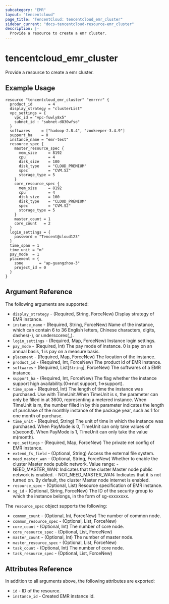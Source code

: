 ```yaml
---
subcategory: "EMR"
layout: "tencentcloud"
page_title: "TencentCloud: tencentcloud_emr_cluster"
sidebar_current: "docs-tencentcloud-resource-emr_cluster"
description: |-
  Provide a resource to create a emr cluster.
---
```


# tencentcloud_emr_cluster

Provide a resource to create a emr cluster.

## Example Usage

```hcl
resource "tencentcloud_emr_cluster" "emrrrr" {
  product_id       = 4
  display_strategy = "clusterList"
  vpc_settings = {
    vpc_id = "vpc-fuwly8x5"
    subnet_id : "subnet-d830wfso"
  }
  softwares     = ["hadoop-2.8.4", "zookeeper-3.4.9"]
  support_ha    = 0
  instance_name = "emr-test"
  resource_spec {
    master_resource_spec {
      mem_size     = 8192
      cpu          = 4
      disk_size    = 100
      disk_type    = "CLOUD_PREMIUM"
      spec         = "CVM.S2"
      storage_type = 5
    }
    core_resource_spec {
      mem_size     = 8192
      cpu          = 4
      disk_size    = 100
      disk_type    = "CLOUD_PREMIUM"
      spec         = "CVM.S2"
      storage_type = 5
    }
    master_count = 1
    core_count   = 2
  }
  login_settings = {
    password = "Tencent@cloud123"
  }
  time_span = 1
  time_unit = "m"
  pay_mode  = 1
  placement = {
    zone       = "ap-guangzhou-3"
    project_id = 0
  }
}
```

## Argument Reference

The following arguments are supported:

* `display_strategy` - (Required, String, ForceNew) Display strategy of EMR instance.
* `instance_name` - (Required, String, ForceNew) Name of the instance, which can contain 6 to 36 English letters, Chinese characters, digits, dashes(-), or underscores(_).
* `login_settings` - (Required, Map, ForceNew) Instance login settings.
* `pay_mode` - (Required, Int) The pay mode of instance. 0 is pay on an annual basis, 1 is pay on a measure basis.
* `placement` - (Required, Map, ForceNew) The location of the instance.
* `product_id` - (Required, Int, ForceNew) The product id of EMR instance.
* `softwares` - (Required, List[`String`], ForceNew) The softwares of a EMR instance.
* `support_ha` - (Required, Int, ForceNew) The flag whether the instance support high availability.(0=>not support, 1=>support).
* `time_span` - (Required, Int) The length of time the instance was purchased. Use with TimeUnit.When TimeUnit is s, the parameter can only be filled in at 3600, representing a metered instance.
When TimeUnit is m, the number filled in by this parameter indicates the length of purchase of the monthly instance of the package year, such as 1 for one month of purchase.
* `time_unit` - (Required, String) The unit of time in which the instance was purchased. When PayMode is 0, TimeUnit can only take values of s(second). When PayMode is 1, TimeUnit can only take the value m(month).
* `vpc_settings` - (Required, Map, ForceNew) The private net config of EMR instance.
* `extend_fs_field` - (Optional, String) Access the external file system.
* `need_master_wan` - (Optional, String, ForceNew) Whether to enable the cluster Master node public network. Value range:
				- NEED_MASTER_WAN: Indicates that the cluster Master node public network is enabled.
				- NOT_NEED_MASTER_WAN: Indicates that it is not turned on.
				By default, the cluster Master node internet is enabled.
* `resource_spec` - (Optional, List) Resource specification of EMR instance.
* `sg_id` - (Optional, String, ForceNew) The ID of the security group to which the instance belongs, in the form of sg-xxxxxxxx.

The `resource_spec` object supports the following:

* `common_count` - (Optional, Int, ForceNew) The number of common node.
* `common_resource_spec` - (Optional, List, ForceNew) 
* `core_count` - (Optional, Int) The number of core node.
* `core_resource_spec` - (Optional, List, ForceNew) 
* `master_count` - (Optional, Int) The number of master node.
* `master_resource_spec` - (Optional, List, ForceNew) 
* `task_count` - (Optional, Int) The number of core node.
* `task_resource_spec` - (Optional, List, ForceNew) 

## Attributes Reference

In addition to all arguments above, the following attributes are exported:

* `id` - ID of the resource.
* `instance_id` - Created EMR instance id.


